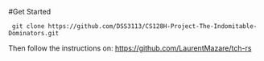 #Get Started

` git clone https://github.com/DSS3113/CS128H-Project-The-Indomitable-Dominators.git`

Then follow the instructions on: https://github.com/LaurentMazare/tch-rs

